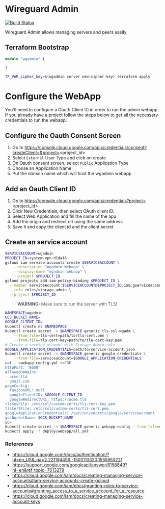 # Wireguard Admin

[![Build Status](https://travis-ci.org/sandromello/wgadmin.svg?branch=master)](https://travis-ci.org/sandromello/wgadmin)

Wireguard Admin allows managing servers and peers easily.

## Terraform Bootstrap

```terraform
module "wgadmin" {

}
```

```bash
TF_VAR_cipher_key=$(wgadmin server new-cipher-key) terraform apply
```

# Configure the WebApp

You'll need to configure a Oauth Client ID in order to run the admin webapp. If you already have a project follow the steps below to get all the necessary credentials to run the webapp.

## Configure the Oauth Consent Screen

1. Go to https://console.cloud.google.com/apis/credentials/consent?createClient=&project=<project_id>
2. Select `External` User Type and click on create
3. On Oauth consent screen, select `Public` Application Type
4. Choose an Application Name
5. Put the domain name which will host the wgadmin webapp

## Add an Oauth Client ID

1. Go to https://console.cloud.google.com/apis/credentials?project=<project_id>
2. Click New Credentials, then select OAuth client ID.
3. Select Web Application and fill the name of the app
4. Add the origin and redirect uri using the same address
5. Save it and copy the client id and the client secret

## Create an service account

```bash
SERVICEACCOUNT=wgadmin
PROJECT_ID=system-vpn-d1da18
gcloud iam service-accounts create $SERVICEACCOUNT \
    --description "Wgadmin Webapp" \
    --display-name "wgadmin webapp" \
    --project $PROJECT_ID
gcloud projects add-iam-policy-binding $PROJECT_ID \
  --member serviceAccount:$SERVICEACCOUNT@$PROJECT_ID.iam.gserviceaccount.com \
  --role roles/storage.admin \
  --project $PROJECT_ID
```

> **WARNING:** Make sure to run the server with TLS!

```bash
NAMESPACE=wgadmin
GCS_BUCKET_NAME=
GOOGLE_CLIENT_ID=
kubectl create ns $NAMESPACE
kubectl create secret -n $NAMESPACE generic tls-ssl-wgadm \
    --from-file=tls-cert=path/to/tls-cert.pem \
    --from-file=tls-cert-key=path/to/tle-cert-key.pem
# Create a service account with Storage Admin role
GOOGLE_APPLICATION_CREDENTIALS=path/to/service-account.json
kubectl create secret -n $NAMESPACE generic google-credentials \
    --from-file=serviceaccount=$GOOGLE_APPLICATION_CREDENTIALS
cat - >webapp-config.yml <<EOF
httpPort: '8000'
allowedDomains:
- acme.tld
- gmail.com
pageConfig:
  faviconURL: null
  googleClientID: $GOOGLE_CLIENT_ID
  googleRedirectURI: https://acme.tld
tlsKeyFile: /etc/ssl/custom-certs/tls-cert-key.pem
tlsCertFile: /etc/ssl/custom-certs/tls-cert.pem
googleApplicationCredentials: /var/run/secrets/google/serviceaccount
gcsBucketName: $GCS_BUCKET_NAME
EOF
kubectl create secret -n $NAMESPACE generic webapp-config --from-file=config.yaml=./webapp-config.yml
kubectl apply -f deploy/webapp/all.yml
```

### References
- https://cloud.google.com/docs/authentication/?hl=en_US&_ga=2.221194456.-1500110320.1555950221
- https://support.google.com/googleapi/answer/6158849?hl=en&ref_topic=7013279
- https://cloud.google.com/iam/docs/creating-managing-service-accounts#iam-service-accounts-create-gcloud
- https://cloud.google.com/iam/docs/granting-roles-to-service-accounts#granting_access_to_a_service_account_for_a_resource
- https://cloud.google.com/iam/docs/creating-managing-service-account-keys
